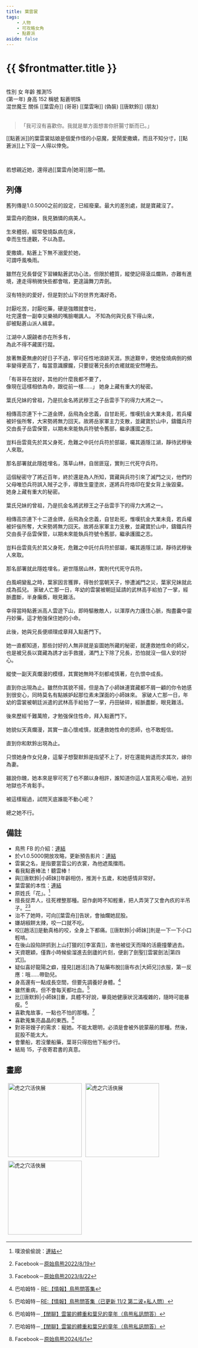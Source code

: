 ```yaml
---
title: 葉雲裳
tags:
    - 人物
    - 可攻略女角
    - 點蒼派
aside: false
---
```


# {{ $frontmatter.title }}

<ChTabs position="bottom">
	<ChTab title="初識">
		<ChMeet 
			src='/images/characters/girl_2/normal.webp' 
			nameTitle='點蒼明珠'
			nameMain='葉雲裳'
			desc='葉雲舟的胞妹。<br>縱是盛夏，貂裘亦不離身。雖是個俏皮愛搗蛋的美貌姑娘，卻總鬧不消半天便會發燒倒下。'
			:animation=true
		/>
	</ChTab>
</ChTabs>
<br>

<InfoList>
	<Info title='角色資料' :open=true>
		<table>
			<ChTr>
				<ChTd isTitle=true>
					性別
				</ChTd>
				<ChTd>
					女
				</ChTd>
			</ChTr>
			<ChTr>
				<ChTd isTitle=true>
					年齡
				</ChTd>
				<ChTd>
					推測15<br>(第一年)
				</ChTd>
			</ChTr>
			<ChTr>
				<ChTd isTitle=true>
					身高
				</ChTd>
				<ChTd>
					152
				</ChTd>
			</ChTr>
			<ChTr>
				<ChTd isTitle=true>
					稱號
				</ChTd>
				<ChTd>
					點蒼明珠<br>混世魔王
				</ChTd>
			</ChTr>
			<ChTr>
				<ChTd isTitle=true position='center'>
					關係
				</ChTd>
			</ChTr>
			<ChTr>
				<ChTd position='center'>
					[[葉雲舟]] (哥哥)
				</ChTd>
			</ChTr>
			<ChTr>
				<ChTd position='center'>
					[[葉雲啾]] (偽裝)
				</ChTd>
			</ChTr>
			<ChTr>
				<ChTd position='center'>
					[[唐默鈴]] (朋友)
				</ChTd>
			</ChTr>
		</table>
	</Info>
</InfoList>

> 「我可沒有喜歡你。我就是單方面想害你肝腸寸斷而已。」

[[點蒼派]]的葉雲裳姑娘是個愛作怪的小惡魔，愛鬧愛撒嬌，而且不知分寸，[[點蒼派]]上下沒一人得以倖免。

<br>

若想親近她，還得過[[葉雲舟|她哥]]那一關。
<br clear="all">

## 列傳

舊列傳是1.0.5000之前的設定，已經廢棄。最大的差別處，就是寶藏沒了。

<Tabs>
  <Tab title="列傳一">
	葉雲舟的胞妹，我見猶憐的病美人。<br><br>
	生來體弱，經常發燒臥病在床，<br>
	幸而生性達觀，不以為意。<br><br>
	愛撒嬌，點蒼上下無不溺愛於她，<br>
	可謂呼風喚雨。<br><br>
	雖然在兄長督促下習練點蒼武功心法，但限於體質，縱使記得滾瓜爛熟，亦難有進境，連走得稍微快些都會喘，更遑論舞刀弄劍。<br><br>
	沒有特別的愛好，但是對於山下的世界充滿好奇。<br><br>
	討厭吃苦，討厭吃藥，硬是強餵就會吐，<br>
	吐完還會一副幸災樂禍的嘴臉嘲諷人。
  </Tab>
  <Tab title="列傳二">
	不知為何與兄長下得山來，<br>
	卻被點蒼山派人緝拿。<br><br>
	江湖中人覬覦者亦在所多有，<br>
	為此不得不藏匿行蹤。<br><br>
	放著無憂無慮的好日子不過，寧可任性地浪跡天涯。旅途艱辛，使她發燒病倒的頻率變得更高了，每當意識朦朧，只要捉著兄長的衣襬就能安然睡去。<br><br>
	「有哥哥在就好，其他的什麼我都不要了，<br>
	像現在這樣相依為命，跟從前一樣......」
  </Tab>
  <Tab title="列傳三(舊)">
	她身上藏有重大的秘密。<br><br>
	葉氏兄妹的曾祖，乃是抗金名將武穆王之子岳雲手下的得力大將之一。<br><br>
	相傳高宗連下十二道金牌，岳飛為全忠義，自甘赴死，惟嘆抗金大業未竟，若兵權被奸佞所奪，大宋勢將無力回天。故將岳家軍主力支散，並藏寶於山中，鑄鐵兵符交由長子岳雲保管，以期未來能執兵符號令舊部，繼承護國之志。<br><br>
	豈料岳雲竟先於其父身死，危難之中託付兵符於部屬，囑其遁隱江湖，靜待武穆後人來取。<br><br>
	那名部署就此隱姓埋名，落草山林，自居匪寇，實則三代死守兵符。<br><br>
	這個秘密守了將近百年，終於還是為人所知，寶藏與兵符引來了滅門之災，他們的父母唯恐兵符誤入賊子之手，導致生靈塗炭，遂將兵符烙印在愛女背上後毀棄。
  </Tab>
  <Tab title="列傳三(新)">
	她身上藏有重大的秘密。<br><br>
	葉氏兄妹的曾祖，乃是抗金名將武穆王之子岳雲手下的得力大將之一。<br><br>
	相傳高宗連下十二道金牌，岳飛為全忠義，自甘赴死，惟嘆抗金大業未竟，若兵權被奸佞所奪，大宋勢將無力回天。故將岳家軍主力支散，並藏寶於山中，鑄鐵兵符交由長子岳雲保管，以期未來能執兵符號令舊部，繼承護國之志。<br><br>
	豈料岳雲竟先於其父身死，危難之中託付兵符於部屬，囑其遁隱江湖，靜待武穆後人來取。<br><br>
	那名部署就此隱姓埋名，避世隱居山林，實則代代死守兵符。<br><br>
	白風峒變亂之時，葉家因言獲罪，得咎於當朝天子，慘遭滅門之災，葉家兄妹就此成為孤兒。
  </Tab>
  <Tab title="列傳四(舊)">
	家破人亡那一日，年幼的雲裳被朝廷延請的武林高手給拍了一掌，經脈盡斷，半身癱瘓，眼見難活。<br><br>
	幸得當時點蒼派高人雲遊下山，即時驅散敵人，以渾厚內力護住心脈，掏盡囊中靈丹妙藥，這才勉强保住她的小命。<br><br>
	此後，她與兄長便順理成章拜入點蒼門下。<br><br>
	她一直都知道，那些討好的人無非就是妄圖她所藏的秘密，就連救她性命的師父，也是被兄長以寶藏為誘才出手救援，滿門上下除了兄長，恐怕就沒一個人安的好心。<br><br>
	縱使一副天真爛漫的模樣，其實她無時不刻都戒慎著，在仇恨中成長。<br><br>
	直到你出現為止。雖然你其貌不揚，但是為了小師妹連寶藏都不屑一顧的你令她感到很安心，同時莫名有點嫉妒起那位素未謀面的小師妹來。
  </Tab>
  <Tab title="列傳四(新)">
	家破人亡那一日，年幼的雲裳被朝廷派遣的武林高手給拍了一掌，丹田破碎，經脈盡斷，眼見難活。<br><br>
	後來歷經千難萬險，才勉强保住性命，拜入點蒼門下。<br><br>
	她貌似天真爛漫，其實一直心懷戒慎，就連救她性命的恩師，也不敢輕信。<br><br>
	直到你和默鈴出現為止。<br><br>
	只恨她身作女兒身，這輩子想娶默鈴是指望不上了，好在還能夠退而求其次，嫁你為妻。<br><br>
	雖說你醜，她本來是寧可死了也不願以身相許，誰知道你這人當真死心塌地，追到地獄也不肯鬆手。<br><br>
	被這樣寵過，試問天底誰能不動心呢？<br><br>
	總之她不行。
  </Tab>
</Tabs>

## 備註

-   鳥熊 FB 的介紹：[連結](https://www.facebook.com/obbstudio/photos/pb.100076301525150.-2207520000/132329695831884/?type=3)
-   於v1.0.5000開放攻略，更新預告影片：[連結](https://www.youtube.com/watch?v=FRnzV4GRNd0)
-   雲裳之名，是指要當雲公的衣裳，為他遮風擋雨。
-   看我點蒼棒法！聽雲棒！
-   與[[唐默鈴|小師妹]]年齡相仿，推測十五歲，和她感情非常好。
-   葉雲裳的本性：[連結](https://www.facebook.com/obbstudio/photos/p.173499981714855/173499981714855/?type=3)
-   原姓氏「花」。[^4]
-   擅長捉弄人，往死裡整那種。惡作劇時不知輕重，把人弄哭了又會內疚的半吊子。[^5][^6]
-   治不了她時，可向[[葉雲舟]]告狀，會抽爛她屁股。
-   嫌胡椒餅太辣，咬一口就不吃。
-   咬[[趙活]]是動真格的咬，全身上下都痛。[[唐默鈴|小師妹]]則是一下一下小口輕啃。
-   在後山設陷阱抓到上山打獵的[[李富貴]]，害他被從天而降的活鹿撞暈過去。
-   天資聰穎，僅靠小時候偷溜進去劍廬的片刻，便創了劍聖[[雲裳劍法|第四式]]。
-   疑似喜好龍陽之癖，撞見[[趙活]]為了貼藥布脫[[唐布衣|大師兄]]衣服，第一反應：哦……帶勁兒。
-   身高還有一點成長空間，但要先調養好身體。[^1]
-   雖然重病，但不會每天都吐血。[^2]
-   比[[唐默鈴|小師妹]]重，具體不好說，畢竟她健康狀況滿複雜的，隨時可能暴瘦。[^3]
-   喜歡鬼故事，一點也不怕的那種。[^3]
-   喜歡蒐集亮晶晶的東西。[^7]
-   對哥哥嫂子的需求：寵她。不能太聰明，必須是會被外貌蒙蔽的那種。然後，屁股不能太大。
-   會暈船，若沒暈船藥，葉哥只得抱他下船步行。
-   結局 15，子夜寄君書的真意。

[^1]: 巴哈姆特 - [RE:【情報】鳥熊問答集](https://forum.gamer.com.tw/Co.php?bsn=73317&sn=12029)
[^2]: 巴哈姆特－[RE:【情報】鳥熊問答集（已更新 11/2 第二波+私人問）](https://forum.gamer.com.tw/Co.php?bsn=73317&sn=12184&subbsn=1&bPage=0)
[^3]: 巴哈姆特－[【閒聊】雲裳的體重和葉兄的童年（鳥熊私訊問答）](https://m.gamer.com.tw/forum/C.php?bsn=73317&snA=3082&bpage=1&ltype=)
[^4]: 噗浪偷偷說：[連結](https://www.plurk.com/p/3g8q4p1s38)
[^5]: Facebook－[原始鳥熊2022/8/19](https://www.facebook.com/obbstudio/posts/pfbid02imQvU912mgs5b6XGkmHKY9JAfTaznce44dVB9s4e9mwVdpSa81e9YbWPmLq2TpBRl)
[^6]: Facebook－[原始鳥熊2023/8/22](https://www.facebook.com/obbstudio/posts/pfbid06P9XSSoB9zaqws972XaHpJ5sXynEpiUkp9i1QS1nDEWdTRXxENnw761tbxKCS16Al)
[^7]: Facebook－[原始鳥熊2024/6/1](https://www.facebook.com/obbstudio/posts/pfbid02DWHjzPLdRguLBns6wSeWRQUC1DcNr4nRNhgGfytbghiHANhircvTyAGndWyktv5Dl)

## 畫廊

<div style="display: flex; flex-wrap: wrap;">
    <div>
        <img src="/images/collab/20241220_toranoana/photo_25.webp" alt="虎之穴活俠展" style="width:200px; margin:5px"/>
    </div>
	<div>
        <img src="/images/collab/20241220_toranoana/photo_13.webp" alt="虎之穴活俠展" style="width:200px; margin:5px"/>
    </div>
	<div>
        <img src="/images/collab/20241220_toranoana/photo_20.webp" alt="虎之穴活俠展" style="width:200px; margin:5px"/>
    </div>
</div>
